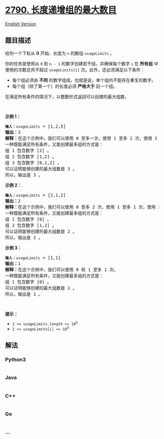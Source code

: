 # [2790. 长度递增组的最大数目](https://leetcode.cn/problems/maximum-number-of-groups-with-increasing-length)

[English Version](/solution/2700-2799/2790.Maximum%20Number%20of%20Groups%20With%20Increasing%20Length/README_EN.md)

## 题目描述

<!-- 这里写题目描述 -->

<p>给你一个下标从 <strong>0</strong> 开始、长度为 <code>n</code> 的数组 <code>usageLimits</code> 。</p>

<p>你的任务是使用从 <code>0</code> 到 <code>n - 1</code> 的数字创建若干组，并确保每个数字 <code>i</code> 在 <strong>所有组</strong> 中使用的次数总共不超过 <code>usageLimits[i]</code> 次。此外，还必须满足以下条件：</p>

<ul>
	<li>每个组必须由 <strong>不同</strong> 的数字组成，也就是说，单个组内不能存在重复的数字。</li>
	<li>每个组（除了第一个）的长度必须 <strong>严格大于</strong> 前一个组。</li>
</ul>

<p>在满足所有条件的情况下，以整数形式返回可以创建的最大组数。</p>

<p>&nbsp;</p>

<p><strong>示例 1：</strong></p>

<pre>
<code><strong>输入：</strong>usageLimits</code> = [1,2,5]
<strong>输出：</strong>3
<strong>解释：</strong>在这个示例中，我们可以使用 0 至多一次，使用 1 至多 2 次，使用 2 至多 5 次。
一种既能满足所有条件，又能创建最多组的方式是： 
组 1 包含数字 [2] 。
组 2 包含数字 [1,2] 。
组 3 包含数字 [0,1,2] 。 
可以证明能够创建的最大组数是 3 。 
所以，输出是 3 。 </pre>

<p><strong>示例 2：</strong></p>

<pre>
<code><strong>输入：</strong></code><code>usageLimits</code> = [2,1,2]
<strong>输出：</strong>2
<strong>解释：</strong>在这个示例中，我们可以使用 0 至多 2 次，使用 1 至多 1 次，使用 2 至多 2 次。
一种既能满足所有条件，又能创建最多组的方式是： 
组 1 包含数字 [0] 。 
组 2 包含数字 [1,2] 。
可以证明能够创建的最大组数是 2 。 
所以，输出是 2 。 
</pre>

<p><strong>示例 3：</strong></p>

<pre>
<code><strong>输入：</strong></code><code>usageLimits</code> = [1,1]
<strong>输出：</strong>1
<strong>解释：</strong>在这个示例中，我们可以使用 0 和 1 至多 1 次。 
一种既能满足所有条件，又能创建最多组的方式是：
组 1 包含数字 [0] 。
可以证明能够创建的最大组数是 1 。 
所以，输出是 1 。 
</pre>

<p>&nbsp;</p>

<p><strong>提示：</strong></p>

<ul>
	<li><code>1 &lt;= usageLimits.length &lt;= 10<sup>5</sup></code></li>
	<li><code>1 &lt;= usageLimits[i] &lt;= 10<sup>9</sup></code></li>
</ul>

## 解法

<!-- 这里可写通用的实现逻辑 -->

<!-- tabs:start -->

### **Python3**

<!-- 这里可写当前语言的特殊实现逻辑 -->

```python

```

### **Java**

<!-- 这里可写当前语言的特殊实现逻辑 -->

```java

```

### **C++**

```cpp

```

### **Go**

```go

```

### **...**

```

```

<!-- tabs:end -->
